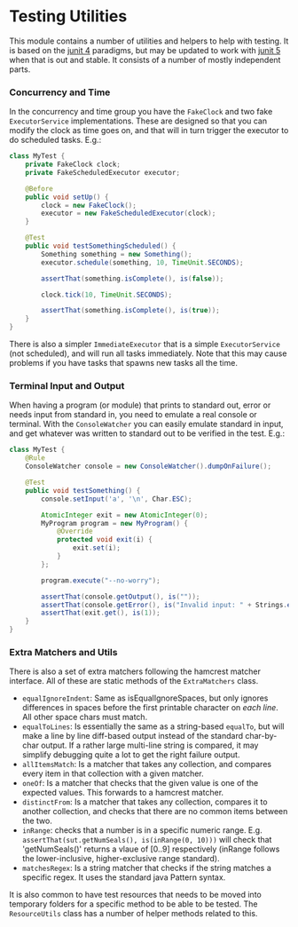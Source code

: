 Testing Utilities
=================

This module contains a number of utilities and helpers to help with testing.
It is based on the [junit 4](http://junit.org/junit4/) paradigms, but may be
updated to work with [junit 5](http://junit.org/junit5/) when that is out and
stable. It consists of a number of mostly independent parts.

### Concurrency and Time

In the concurrency and time group you have the `FakeClock` and two fake
`ExecutorService` implementations. These are designed so that you can modify
the clock as time goes on, and that will in turn trigger the executor to do
scheduled tasks. E.g.:

```java
class MyTest {
    private FakeClock clock;
    private FakeScheduledExecutor executor;

    @Before
    public void setUp() {
        clock = new FakeClock();
        executor = new FakeScheduledExecutor(clock);
    }

    @Test
    public void testSomethingScheduled() {
        Something something = new Something();
        executor.schedule(something, 10, TimeUnit.SECONDS);

        assertThat(something.isComplete(), is(false));

        clock.tick(10, TimeUnit.SECONDS);

        assertThat(something.isComplete(), is(true));
    }
}
```

There is also a simpler `ImmediateExecutor` that is a simple `ExecutorService`
(not scheduled), and will run all tasks immediately. Note that this may cause
problems if you have tasks that spawns new tasks all the time.

### Terminal Input and Output

When having a program (or module) that prints to standard out, error or needs
input from standard in, you need to emulate a real console or terminal. With
the `ConsoleWatcher` you can easily emulate standard in input, and get whatever
was written to standard out to be verified in the test. E.g.:

```java
class MyTest {
    @Rule
    ConsoleWatcher console = new ConsoleWatcher().dumpOnFailure();

    @Test
    public void testSomething() {
        console.setInput('a', '\n', Char.ESC);

        AtomicInteger exit = new AtomicInteger(0);
        MyProgram program = new MyProgram() {
            @Override
            protected void exit(i) {
                exit.set(i);
            }
        };

        program.execute("--no-worry");

        assertThat(console.getOutput(), is(""));
        assertThat(console.getError(), is("Invalid input: " + Strings.escape(Char.ESC)));
        assertThat(exit.get(), is(1));
    }
}
```

### Extra Matchers and Utils

There is also a set of extra matchers following the hamcrest matcher
interface. All of these are static methods of the `ExtraMatchers` class.

* `equalIgnoreIndent`: Same as isEqualIgnoreSpaces, but only ignores
  differences in spaces before the first printable character on *each line*. All
  other space chars must match.
* `equalToLines`: Is essentially the same as a string-based `equalTo`, but will
  make a line by line diff-based output instead of the standard char-by-char output.
  If a rather large multi-line string is compared, it may simplify debugging quite
  a lot to get the right failure output.
* `allItemsMatch`: Is a matcher that takes any collection, and compares every item
  in that collection with a given matcher.
* `oneOf`: Is a matcher that checks that the given value is one of the expected
  values. This forwards to a hamcrest matcher.
* `distinctFrom`: Is a matcher that takes any collection, compares it to another
  collection, and checks that there are no common items between the two.
* `inRange`: checks that a number is in a specific numeric range. E.g.
  `assertThat(sut.getNumSeals(), is(inRange(0, 10)))` will check that 'getNumSeals()'
  returns a vlaue of [0..9] respectively (inRange follows the lower-inclusive,
  higher-exclusive range standard).
* `matchesRegex`: Is a string matcher that checks if the string matches a specific
  regex. It uses the standard java Pattern syntax.

It is also common to have test resources that needs to be moved into temporary
folders for a specific method to be able to be tested. The `ResourceUtils` class
has a number of helper methods related to this.